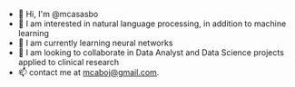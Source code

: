 - 👋 Hi, I'm @mcasasbo
- 👀 I am interested in natural language processing, in addition to machine learning
- 🌱 I am currently learning neural networks
- 💞️ I am looking to collaborate in Data Analyst and Data Science projects applied to clinical research
- 📫 contact me at mcaboj@gmail.com.

<!---
mcasasbo/mcasasbo is a ✨ special ✨ repository because its `README.md` (this file) appears on your GitHub profile.
You can click the Preview link to take a look at your changes.
--->
